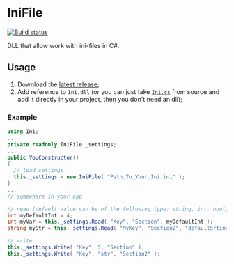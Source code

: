 # IniFile
[![Build status](https://ci.appveyor.com/api/projects/status/7eb2p5oqr8ap7bxe?svg=true)](https://ci.appveyor.com/project/IncoCode/inifile)

DLL that allow work with ini-files in C#.

## Usage
1. Download the [latest release](https://github.com/IncoCode/IniFile/releases/tag/1.0.1-Build-8);
2. Add reference to `Ini.dll` (or you can just take [`Ini.cs`](https://github.com/IncoCode/IniFile/blob/master/IniFile/IniFile.cs) from source and add it directly in your project, then you don't need an dll);

### Example
```cs
using Ini;
...
private readonly IniFile _settings;
...
public YouConstructor()
{
  // load settings
  this._settings = new IniFile( "Path_To_Your_Ini.ini" );
}
...
// somewhere in your app

// read (default value can be of the following type: string, int, bool, double)
int myDefaultInt = 4;
int myVar = this._settings.Read( "Key", "Section", myDefaultInt );
string myStr = this._settings.Read( "MyKey", "Section2", "defaultSrting" );

// write
this._settings.Write( "Key", 5, "Section" );
this._settings.Write( "Key", "str", "Section2" );
```
